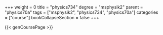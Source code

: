 +++
weight = 0
title = "physics734"
degree = "msphysik2"
parent = "physics70a"
tags = ["msphysik2", "physics734", "physics70a"]
categories = ["course"]
bookCollapseSection = false
+++

{{< genCoursePage >}}
